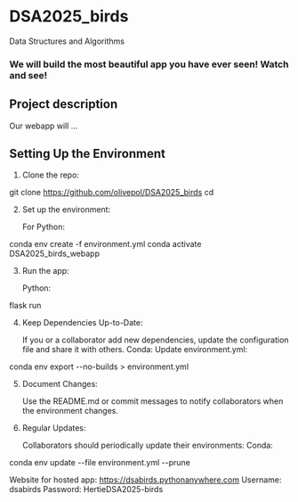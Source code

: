 # DSA2025_birds
Data Structures and Algorithms

### We will build the most beautiful app you have ever seen! Watch and see!

## Project description
Our webapp will ...

## Setting Up the Environment

1. Clone the repo:

git clone https://github.com/olivepol/DSA2025_birds
cd <repo-folder>

2. Set up the environment:

    For Python:

conda env create -f environment.yml
conda activate DSA2025_birds_webapp

3. Run the app:

    Python:

flask run


4. Keep Dependencies Up-to-Date:

    If you or a collaborator add new dependencies, update the configuration file and share it with others.
        Conda: Update environment.yml:

conda env export --no-builds > environment.yml

5. Document Changes:

    Use the README.md or commit messages to notify collaborators when the environment changes.


4. Regular Updates:

    Collaborators should periodically update their environments:
        Conda:

conda env update --file environment.yml --prune

Website for hosted app: https://dsabirds.pythonanywhere.com
Username: dsabirds
Password: HertieDSA2025-birds
